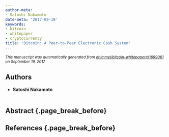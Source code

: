 ```yaml
---
author-meta:
- Satoshi Nakamoto
date-meta: '2017-09-19'
keywords:
- bitcoin
- whitepaper
- cryptocurrency
title: 'Bitcoin: A Peer-to-Peer Electronic Cash System'
...
```





 

<small><em>
This manuscript was automatically generated
from [dhimmel/bitcoin-whitepaper@1699061](https://github.com/dhimmel/bitcoin-whitepaper/tree/1699061a218f9ceb3fb0a858447d5f0fc8f36341)
on September 19, 2017.
</em></small>

## Authors



+ **Satoshi Nakamoto**<br><br>
  <small>
  </small>



## Abstract {.page_break_before}




## References {.page_break_before}

<!-- Explicitly insert bibliography here -->
<div id="refs"></div>
